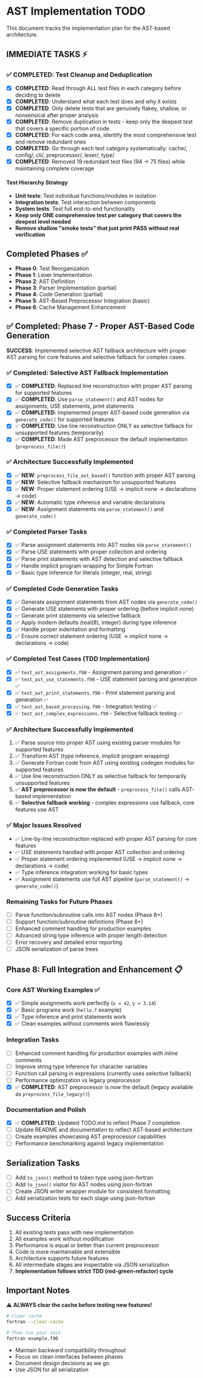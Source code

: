 # AST Implementation TODO

This document tracks the implementation plan for the AST-based architecture.

## IMMEDIATE TASKS ⚡

### ✅ COMPLETED: Test Cleanup and Deduplication
- [x] **COMPLETED**: Read through ALL test files in each category before deciding to delete
- [x] **COMPLETED**: Understand what each test does and why it exists
- [x] **COMPLETED**: Only delete tests that are genuinely flakey, shallow, or nonsensical after proper analysis
- [x] **COMPLETED**: Remove duplication in tests - keep only the deepest test that covers a specific portion of code
- [x] **COMPLETED**: For each code area, identify the most comprehensive test and remove redundant ones
- [x] **COMPLETED**: Go through each test category systematically: cache/, config/, cli/, preprocessor/, lexer/, type/
- [x] **COMPLETED**: Removed 19 redundant test files (94 → 75 files) while maintaining complete coverage

#### Test Hierarchy Strategy
- **Unit tests**: Test individual functions/modules in isolation
- **Integration tests**: Test interaction between components
- **System tests**: Test full end-to-end functionality
- **Keep only ONE comprehensive test per category that covers the deepest level needed**
- **Remove shallow "smoke tests" that just print PASS without real verification**

## Completed Phases ✅

- **Phase 0**: Test Reorganization
- **Phase 1**: Lexer Implementation  
- **Phase 2**: AST Definition
- **Phase 3**: Parser Implementation (partial)
- **Phase 4**: Code Generation (partial)
- **Phase 5**: AST-Based Preprocessor Integration (basic)
- **Phase 6**: Cache Management Enhancement

## ✅ Completed: Phase 7 - Proper AST-Based Code Generation

**SUCCESS**: Implemented selective AST fallback architecture with proper AST parsing for core features and selective fallback for complex cases.

### ✅ Completed: Selective AST Fallback Implementation
- [x] ✅ **COMPLETED**: Replaced line reconstruction with proper AST parsing for supported features
- [x] ✅ **COMPLETED**: Use `parse_statement()` and AST nodes for assignments, USE statements, print statements
- [x] ✅ **COMPLETED**: Implemented proper AST-based code generation via `generate_code()` for supported features
- [x] ✅ **COMPLETED**: Use line reconstruction ONLY as selective fallback for unsupported features (temporarily)
- [x] ✅ **COMPLETED**: Made AST preprocessor the default implementation (`preprocess_file()`)

### ✅ Architecture Successfully Implemented
- [x] ✅ **NEW**: `preprocess_file_ast_based()` function with proper AST parsing
- [x] ✅ **NEW**: Selective fallback mechanism for unsupported features
- [x] ✅ **NEW**: Proper statement ordering (USE → implicit none → declarations → code)
- [x] ✅ **NEW**: Automatic type inference and variable declarations
- [x] ✅ **NEW**: Assignment statements via `parse_statement()` and `generate_code()`

### ✅ Completed Parser Tasks
- [x] ✅ Parse assignment statements into AST nodes via `parse_statement()`
- [x] ✅ Parse USE statements with proper collection and ordering
- [x] ✅ Parse print statements with AST detection and selective fallback  
- [x] ✅ Handle implicit program wrapping for Simple Fortran
- [x] ✅ Basic type inference for literals (integer, real, string)

### ✅ Completed Code Generation Tasks
- [x] ✅ Generate assignment statements from AST nodes via `generate_code()`
- [x] ✅ Generate USE statements with proper ordering (before implicit none)
- [x] ✅ Generate print statements via selective fallback
- [x] ✅ Apply modern defaults (real(8), integer) during type inference
- [x] ✅ Handle proper indentation and formatting
- [x] ✅ Ensure correct statement ordering (USE → implicit none → declarations → code)

### ✅ Completed Test Cases (TDD Implementation)
- [x] ✅ `test_ast_assignments.f90` - Assignment parsing and generation ✅
- [x] ✅ `test_ast_use_statements.f90` - USE statement parsing and generation ✅
- [x] ✅ `test_ast_print_statements.f90` - Print statement parsing and generation ✅
- [x] ✅ `test_ast_based_processing.f90` - Integration testing ✅
- [x] ✅ `test_ast_complex_expressions.f90` - Selective fallback testing ✅

### ✅ Architecture Successfully Implemented
1. ✅ Parse source into proper AST using existing parser modules for supported features
2. ✅ Transform AST (type inference, implicit program wrapping)  
3. ✅ Generate Fortran code from AST using existing codegen modules for supported features
4. ✅ Use line reconstruction ONLY as selective fallback for temporarily unsupported features
5. ✅ **AST preprocessor is now the default** - `preprocess_file()` calls AST-based implementation
6. ✅ **Selective fallback working** - complex expressions use fallback, core features use AST

### ✅ Major Issues Resolved
- ✅ Line-by-line reconstruction replaced with proper AST parsing for core features
- ✅ USE statements handled with proper AST collection and ordering
- ✅ Proper statement ordering implemented (USE → implicit none → declarations → code)
- ✅ Type inference integration working for basic types
- ✅ Assignment statements use full AST pipeline (`parse_statement()` → `generate_code()`)

### Remaining Tasks for Future Phases
- [ ] Parse function/subroutine calls into AST nodes (Phase 8+)
- [ ] Support function/subroutine definitions (Phase 8+)
- [ ] Enhanced comment handling for production examples
- [ ] Advanced string type inference with proper length detection
- [ ] Error recovery and detailed error reporting
- [ ] JSON serialization of parse trees

## Phase 8: Full Integration and Enhancement 📋

### Core AST Working Examples ✅
- [x] ✅ Simple assignments work perfectly (`x = 42`, `y = 3.14`)
- [x] ✅ Basic programs work (`hello.f` example)
- [x] ✅ Type inference and print statements work
- [x] ✅ Clean examples without comments work flawlessly

### Integration Tasks
- [ ] Enhanced comment handling for production examples with inline comments
- [ ] Improve string type inference for character variables
- [ ] Function call parsing in expressions (currently uses selective fallback)
- [ ] Performance optimization vs legacy preprocessor
- [x] ✅ **COMPLETED**: AST preprocessor is now the default (legacy available as `preprocess_file_legacy()`)

### Documentation and Polish
- [x] ✅ **COMPLETED**: Updated TODO.md to reflect Phase 7 completion
- [ ] Update README and documentation to reflect AST-based architecture
- [ ] Create examples showcasing AST preprocessor capabilities
- [ ] Performance benchmarking against legacy implementation

## Serialization Tasks

- [ ] Add `to_json()` method to token type using json-fortran
- [ ] Add `to_json()` visitor for AST nodes using json-fortran
- [ ] Create JSON writer wrapper module for consistent formatting
- [ ] Add serialization tests for each stage using json-fortran

## Success Criteria

1. All existing tests pass with new implementation
2. All examples work without modification
3. Performance is equal or better than current preprocessor
4. Code is more maintainable and extensible
5. Architecture supports future features
6. All intermediate stages are inspectable via JSON serialization
7. **Implementation follows strict TDD (red-green-refactor) cycle**

## Important Notes

⚠️ **ALWAYS clear the cache before testing new features!**

```bash
# Clear cache
fortran --clear-cache

# Then run your test
fortran example.f90
```

- Maintain backward compatibility throughout
- Focus on clean interfaces between phases
- Document design decisions as we go
- Use JSON for all serialization